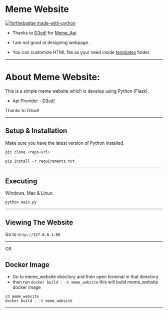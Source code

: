# Meme Website

[![forthebadge made-with-python](http://ForTheBadge.com/images/badges/made-with-python.svg)](https://www.python.org/)

-  Thanks to [D3vd!](https://github.com/D3vd/) for [Meme_Api](https://github.com/D3vd/Meme_Api)

- I am not good at designing webpage .

- You can customize HTML file as your need inside [templates](https://github.com/Itz-Raina/Meme-Website/blob/master/templates/meme_index.html) folder.
---

# About Meme Website:

This is a simple meme website which is develop using Python (Flask).

- Api Provider - [D3vd!](https://github.com/D3vd/)

Thanks to D3vd!

---
## Setup & Installation

Make sure you have the latest version of Python installed.

```bash
git clone <repo-url>
```

```shell
pip install -r requirements.txt
```

---

## Executing

Windows, Mac & Linux:

```shell
python main.py
```
---

## Viewing The Website

Go to `http://127.0.0.1:80`

---
  
  OR

## Docker Image
- Go to meme_website directory and then open terminal in that directory
- then run `docker build . -t meme_website` this will build meme_website docker image

```shell
cd meme_website
docker build . -t meme_website
```
---

